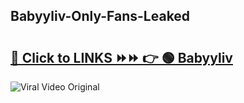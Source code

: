 
 ## Babyyliv-Only-Fans-Leaked

# <h2><a href="https://clipsfans.com/Babyyliv&ref=git">🔗 Click to LINKS ⏩⏩ 👉 🟢 Babyyliv </a></h2>

<a href="https://clipsfans.com/Babyyliv&ref=git" rel="nofollow" data-target="animated-image.originalLink"><img src="https://i.ibb.co.com/xMMVF88/686577567.gif" alt="Viral Video Original" style="max-width: 100%; display: inline-block;" data-target="animated-image.originalImage"></a>
